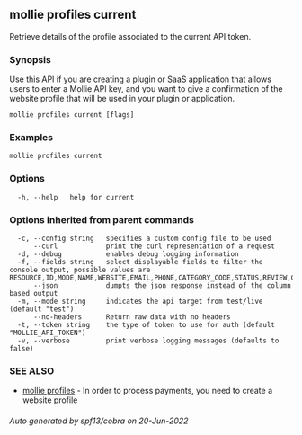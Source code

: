 ## mollie profiles current

Retrieve details of the profile associated to the current API token.

### Synopsis

Use this API if you are creating a plugin or SaaS application that allows users to enter a Mollie API key, 
and you want to give a confirmation of the website profile that will be used in your plugin 
or application.

```
mollie profiles current [flags]
```

### Examples

```
mollie profiles current
```

### Options

```
  -h, --help   help for current
```

### Options inherited from parent commands

```
  -c, --config string   specifies a custom config file to be used
      --curl            print the curl representation of a request
  -d, --debug           enables debug logging information
  -f, --fields string   select displayable fields to filter the console output, possible values are RESOURCE,ID,MODE,NAME,WEBSITE,EMAIL,PHONE,CATEGORY_CODE,STATUS,REVIEW,CREATED_AT
      --json            dumpts the json response instead of the column based output
  -m, --mode string     indicates the api target from test/live (default "test")
      --no-headers      Return raw data with no headers
  -t, --token string    the type of token to use for auth (default "MOLLIE_API_TOKEN")
  -v, --verbose         print verbose logging messages (defaults to false)
```

### SEE ALSO

* [mollie profiles](mollie_profiles.md)	 - In order to process payments, you need to create a website profile

###### Auto generated by spf13/cobra on 20-Jun-2022
